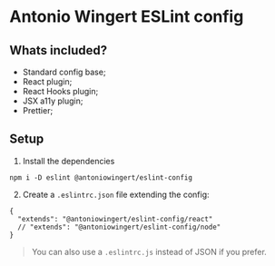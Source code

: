 # Antonio Wingert ESLint config

## Whats included?

- Standard config base;
- React plugin;
- React Hooks plugin;
- JSX a11y plugin;
- Prettier;

## Setup

1. Install the dependencies
```
npm i -D eslint @antoniowingert/eslint-config
```

2. Create a `.eslintrc.json` file extending the config:
```
{
  "extends": "@antoniowingert/eslint-config/react"
  // "extends": "@antoniowingert/eslint-config/node"
}
```

> You can also use a `.eslintrc.js` instead of JSON if you prefer.

